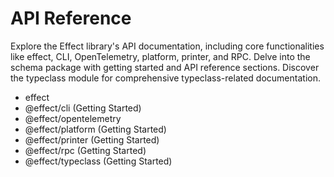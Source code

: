 # API Reference

Explore the Effect library's API documentation, including core functionalities like effect, CLI, OpenTelemetry, platform, printer, and RPC. Delve into the schema package with getting started and API reference sections. Discover the typeclass module for comprehensive typeclass-related documentation.

- effect
- @effect/cli (Getting Started)
- @effect/opentelemetry
- @effect/platform (Getting Started)
- @effect/printer (Getting Started)
- @effect/rpc (Getting Started)
- @effect/typeclass (Getting Started)